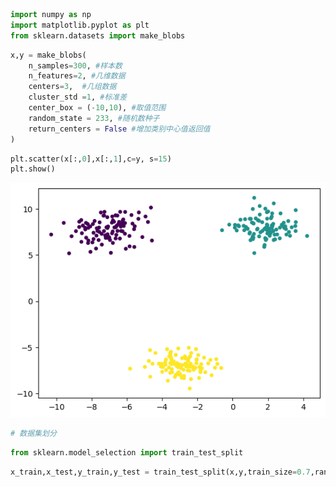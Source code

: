 ```python
import numpy as np
import matplotlib.pyplot as plt
from sklearn.datasets import make_blobs
```


```python
x,y = make_blobs(
    n_samples=300, #样本数
    n_features=2, #几维数据
    centers=3,  #几组数据
    cluster_std =1, #标准差
    center_box = (-10,10), #取值范围
    random_state = 233, #随机数种子
    return_centers = False #增加类别中心值返回值
)
```


```python
plt.scatter(x[:,0],x[:,1],c=y, s=15)
plt.show()
```


    
![png](output_2_0.png)
    



```python
# 数据集划分
```


```python
from sklearn.model_selection import train_test_split
```


```python
x_train,x_test,y_train,y_test = train_test_split(x,y,train_size=0.7,random_state=233)
```
